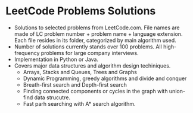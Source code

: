 # LeetCode Problems Solutions
  * Solutions to selected problems from LeetCode.com. File names are made of LC problem number + problem name + language extension. Each file resides in its folder, categorized by main algorithm used.
  * Number of solutions currently stands over 100 problems. All high-frequency problems for large company interviews.
  * Implementation in Python or Java.
  * Covers major data structures and algorithm design techiniques.
    * Arrays, Stacks and Queues, Trees and Graphs
    * Dynamic Programming, greedy algorithms and divide and conquer
    * Breath-first search and Depth-first search
    * Finding connected components or cycles in the graph with union-find data strucutre. 
    * Fast parh searching with A* search algorithm.
